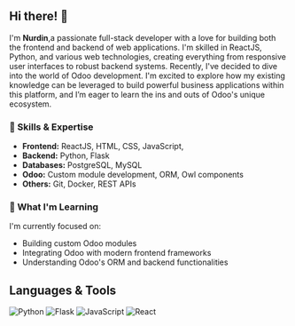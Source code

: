 <h2>Hi there! 👋</h2>

<p>I'm <strong>Nurdin</strong>,a passionate full-stack developer with a love for building both the frontend and backend of web applications. I'm skilled in ReactJS, Python, and various web technologies, creating everything from responsive user interfaces to robust backend systems. Recently, I've decided to dive into the world of Odoo development. I'm excited to explore how my existing knowledge can be leveraged to build powerful business applications within this platform, and I’m eager to learn the ins and outs of Odoo's unique ecosystem.</p>

<h3>🚀 Skills & Expertise</h3>
<ul>
  <li><strong>Frontend:</strong> ReactJS, HTML, CSS, JavaScript,</li>
  <li><strong>Backend:</strong> Python, Flask</li>
  <li><strong>Databases:</strong> PostgreSQL, MySQL</li>
  <li><strong>Odoo:</strong> Custom module development, ORM, Owl components</li>
  <li><strong>Others:</strong> Git, Docker, REST APIs</li>
</ul>

<h3>🌱 What I'm Learning</h3>
<p>I'm currently focused on:</p>
<ul>
  <li>Building custom Odoo modules</li>
  <li>Integrating Odoo with modern frontend frameworks</li>
  <li>Understanding Odoo's ORM and backend functionalities</li>
</ul>




## Languages & Tools

![Python](https://img.shields.io/badge/python-3670A0?style=for-the-badge&logo=python&logoColor=ffdd54) ![Flask](https://img.shields.io/badge/flask-%23000.svg?style=for-the-badge&logo=flask&logoColor=white) ![JavaScript](https://img.shields.io/badge/javascript-%23323330.svg?style=for-the-badge&logo=javascript&logoColor=%23F7DF1E)  ![React](https://img.shields.io/badge/react-%2320232a.svg?style=for-the-badge&logo=react&logoColor=%2361DAFB) 



